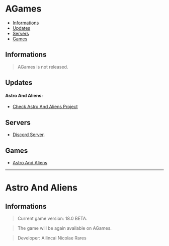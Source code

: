 # AGames

- [Informations](#informations)
- [Updates](#updates)
- [Servers](#servers)
- [Games](#games)

## Informations
> AGames is not released.

## Updates
#### Astro And Aliens:
- [Check Astro And Aliens Project](https://github.com/Ailincai-Nicolae-Rares/AGames/projects/1)

## Servers
- [Discord Server](https://discord.gg/dBUc67y).

## Games

- [Astro And Aliens](#astro-and-aliens)

----
# Astro And Aliens
## Informations
> Current game version: 18.0 BETA.

> The game will be again available on AGames.

> Developer: Ailincai Nicolae Rares
